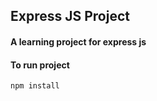 ## Express JS Project

#### A learning project for express js


#### To run project

``` npm install ```
